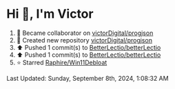 <h1>Hi 👋, I'm Victor </h1>

<!--RECENT_ACTIVITY:start-->
1. 🤝 Became collaborator on [victorDigital/progjson](https://github.com/victorDigital/progjson)<br>
2. 📔 Created new repository [victorDigital/progjson](https://github.com/victorDigital/progjson)<br>
3. ⬆️ Pushed 1 commit(s) to [BetterLectio/betterLectio](https://github.com/BetterLectio/betterLectio)<br>
4. ⬆️ Pushed 1 commit(s) to [BetterLectio/betterLectio](https://github.com/BetterLectio/betterLectio)<br>
5. ⭐ Starred [Raphire/Win11Debloat](https://github.com/Raphire/Win11Debloat)<br>
<!--RECENT_ACTIVITY:end-->

<!--RECENT_ACTIVITY:last_update-->
Last Updated: Sunday, September 8th, 2024, 1:08:32 AM
<!--RECENT_ACTIVITY:last_update_end-->

